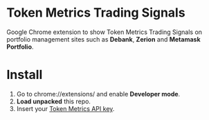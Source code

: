 # Token Metrics Trading Signals
Google Chrome extension to show Token Metrics Trading Signals on portfolio management sites such as **Debank**, **Zerion** and **Metamask Portfolio**.

# Install

1. Go to chrome://extensions/ and enable **Developer mode**.
2. **Load unpacked** this repo.
3. Insert your [Token Metrics API key](https://app.tokenmetrics.com/en/api?tab=api).
